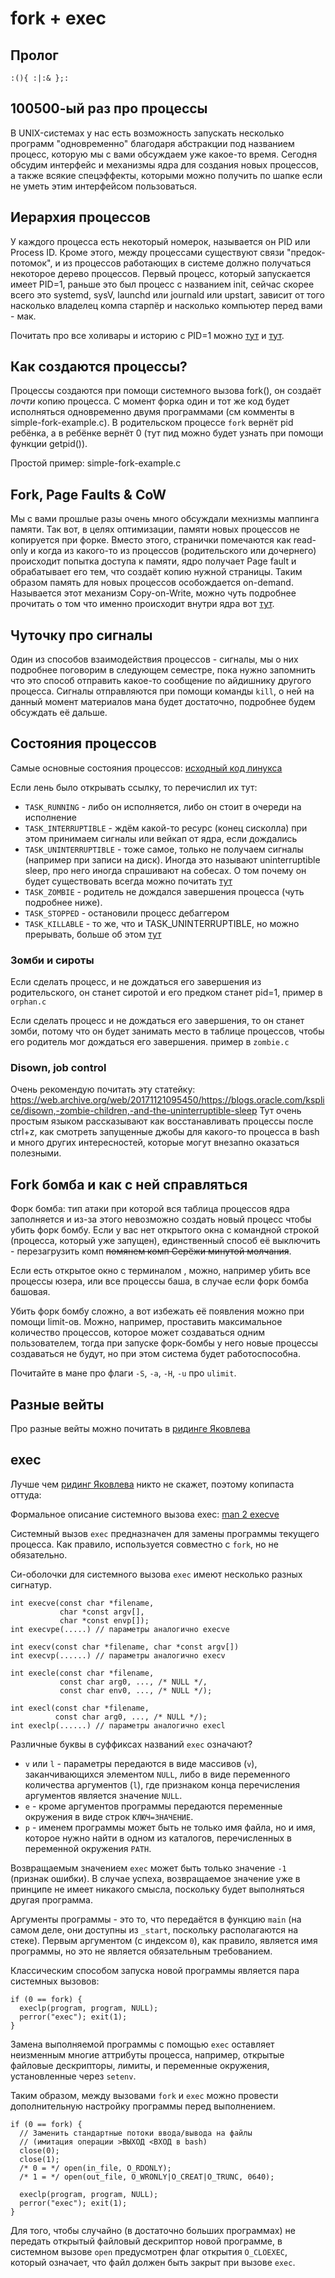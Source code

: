 # fork + exec

## Пролог 
`:(){ :|:& };:`

## 100500-ый раз про процессы
В UNIX-системах у нас есть возможность запускать несколько программ "одновременно" благодаря абстракции под названием процесс, которую мы с вами обсуждаем уже какое-то время. Сегодня обсудим интерфейс и механизмы ядра для создания новых процессов, а также всякие спецэффекты, которыми можно получить по шапке если не уметь этим интерфейсом пользоваться.

## Иерархия процессов
У каждого процесса есть некоторый номерок, называется он PID или Process ID. 
Кроме этого, между процессами существуют связи "предок-потомок", и из процессов работающих в системе должно получаться некоторое дерево процессов. Первый процесс, который запускается имеет PID=1, раньше это был процесс с названием init, сейчас скорее всего это systemd, sysV, launchd или journald или upstart, зависит от того насколько владелец компа старпёр и насколько компьютер перед вами - мак.

Почитать про все холивары и историю с PID=1 можно [тут](https://habr.com/ru/post/503816/) и [тут](https://habr.com/ru/post/307958/).


## Как создаются процессы?
Процессы создаются при помощи системного вызова fork(), он создаёт *почти* копию процесса.
С момент форка один и тот же код будет исполняться одновременно двумя программами (см комменты в simple-fork-example.c). В родительском процессе `fork`  вернёт pid ребёнка, а в ребёнке вернёт 0 (тут пид можно будет узнать при помощи функции getpid()).

Простой пример: simple-fork-example.c

## Fork, Page Faults & CoW
Мы с вами прошлые разы очень много обсуждали мехнизмы маппинга памяти. Так вот, в целях оптимизации, памяти новых процессов не копируется при форке. Вместо этого, странички помечаются как read-only и когда из какого-то из процессов (родительского или дочернего) происходит попытка доступа к памяти, ядро получает Page fault и обрабатывает его тем, что создаёт копию нужной страницы. Таким образом память для новых процессов особождается on-demand. Называется этот механизм Copy-on-Write, можно чуть подробнее прочитать о том что именно происходит внутри ядра вот [тут](https://tldp.org/HOWTO/KernelAnalysis-HOWTO-6.html).

## Чуточку про сигналы
Один из способов взаимодействия процессов - сигналы, мы о них подробнее поговорим в следующем семестре, пока нужно запомнить что это способ отправить какое-то сообщение по айдишнику другого процесса. Сигналы отправляются при помощи команды `kill`, о ней на данный момент материалов мана будет достаточно, подробнее будем обсуждать её дальше.

## Состояния процессов
Самые основные состояния процессов: [исходный код линукса](https://github.com/torvalds/linux/blob/master/include/linux/sched.h)

Если лень было открывать ссылку, то перечислил их тут: 
- `TASK_RUNNING` - либо он исполняется, либо он стоит в очереди на исполнение  
- `TASK_INTERRUPTIBLE` - ждём какой-то ресурс (конец сисколла) при этом принимаем сигналы или вейкап от ядра, если дождались  
- `TASK_UNINTERRUPTIBLE` - тоже самое, только не получаем сигналы (например при записи на диск). Иногда это называют uninterruptible sleep, про него иногда спрашивают на собесах. О том почему он будет существовать всегда можно почитать [тут](https://lwn.net/Articles/288062/)
- `TASK_ZOMBIE` -  родитель не дождался завершения процесса (чуть подробнее ниже).  
- `TASK_STOPPED` - остановили процесс дебаггером  
- `TASK_KILLABLE` - то же, что и TASK_UNINTERRUPTIBLE, но можно прерывать, больше об этом [тут](https://lwn.net/Articles/288056/)


### Зомби и сироты
Если сделать процесс, и не дождаться его завершения из родительского, он станет сиротой и его предком станет pid=1, пример в `orphan.c`

Если сделать процесс и не дождаться его завершения, то он станет зомби, потому что он будет занимать место в таблице процессов, чтобы его родитель мог дождаться его завершения. пример в `zombie.c`


### Disown, job control
Очень рекомендую почитать эту статейку: https://web.archive.org/web/20171121095450/https://blogs.oracle.com/ksplice/disown,-zombie-children,-and-the-uninterruptible-sleep
Тут очень простым языком рассказывают как восстанавливать процессы после ctrl+z, как смотреть запущенные джобы для какого-то процесса в bash и много других интересностей, которые могут внезапно оказаться полезными. 
<!---
## Disown+jobs demo
```
bash long.sh & twice
jobs
echo $$
# separate window
kill -SIGHUP pid
ps -o...

 
bash long.sh
ctrl+z
fg/bg %1
disown %1
exit from shell
kill -SIGHUP parent, see child in ps 

# ^^ same with python program, suspend 
```
-->

## Fork бомба и как с ней справляться
Форк бомба: тип атаки при которой вся таблица процессов ядра заполняется и из-за этого невозможно создать новый процесс чтобы убить форк бомбу. 
Если у вас нет открытого окна с командной строкой (процесса, который уже запущен), единственный способ её выключить  - перезагрузить комп ~~помянем комп Серёжи минутой молчания~~.

Если есть открытое окно с терминалом , можно, например убить все процессы юзера, или все процессы баша, в случае если форк бомба башовая. 

Убить форк бомбу сложно, а вот избежать её появления можно при помощи limit-ов. Можно, например, проставить максимальное количество процессов, которое может создаваться одним пользователем, тогда при запуске форк-бомбы у него новые процессы создаваться не будут, но при этом система будет работоспособна.

Почитайте в мане про флаги `-S`, `-a`, `-H`, `-u` про `ulimit`. 

## Разные вейты 
Про разные вейты можно почитать в [ридинге Яковлева](https://github.com/victor-yacovlev/fpmi-caos/tree/master/practice/fork#%D1%87%D1%82%D0%B5%D0%BD%D0%B8%D0%B5-%D0%BA%D0%BE%D0%B4%D0%B0-%D0%B2%D0%BE%D0%B7%D0%B2%D1%80%D0%B0%D1%82%D0%B0-%D0%B4%D0%BE%D1%8)


## exec
Лучше чем [ридинг Яковлева](https://github.com/victor-yacovlev/fpmi-caos/tree/master/practice/exec-rlimit-ptrace) никто не скажет, поэтому копипаста оттуда:

Формальное описание системного вызова exec: [man 2 execve](http://ru.manpages.org/execve/2)

Системный вызов `exec` предназначен для замены программы текущего процесса. Как правило, используется совместно с `fork`, но не обязательно.

Си-оболочки для системного вызова `exec` имеют несколько разных сигнатур.

```
int execve(const char *filename,
           char *const argv[],
           char *const envp[]);           
int execvpe(.....) // параметры аналогично execve

int execv(const char *filename, char *const argv[])
int execvp(......) // параметры аналогично execv

int execle(const char *filename,
           const char arg0, ..., /* NULL */,
           const char env0, ..., /* NULL */);

int execl(const char *filename,
          const char arg0, ..., /* NULL */);
int execlp(......) // параметры аналогично execl

```

Различные буквы в суффиксах названий `exec` означают?
 * `v` или `l` - параметры передаются в виде массивов (`v`), заканчивающихся элементом `NULL`, либо в виде переменного количества аргументов (`l`), где признаком конца перечисления аргументов является значение `NULL`.
 * `e` - кроме аргументов программы передаются переменные окружения в виде строк `КЛЮЧ=ЗНАЧЕНИЕ`.
 * `p` - именем программы может быть не только имя файла, но и имя, которое нужно найти в одном из каталогов, перечисленных в переменной окружения `PATH`.

Возвращаемым значением `exec` может быть только значение `-1` (признак ошибки). В случае успеха, возвращаемое значение уже в принципе не имеет никакого смысла, поскольку будет выполняться другая программа.

Аргументы программы - это то, что передаётся в функцию `main` (на самом деле, они доступны из `_start`, поскольку располагаются на стеке). Первым аргументом (с индексом `0`), как правило, является имя программы, но это не является обязательным требованием.

Классическим способом запуска новой программы является пара системных вызовов:

```
if (0 == fork) {
  execlp(program, program, NULL);
  perror("exec"); exit(1);
}
```

Замена выполняемой программы с помощью `exec` оставляет неизменным многие аттрибуты процесса, например, открытые файловые дескрипторы, лимиты, и переменные окружения, установленные через `setenv`.

Таким образом, между вызовами `fork` и `exec` можно провести дополнительную настройку программы перед выполнением.

```
if (0 == fork) {
  // Заменить стандартные потоки ввода/вывода на файлы
  // (имитация операции >ВЫХОД <ВХОД в bash)
  close(0);
  close(1);
  /* 0 = */ open(in_file, O_RDONLY);
  /* 1 = */ open(out_file, O_WRONLY|O_CREAT|O_TRUNC, 0640);

  execlp(program, program, NULL);
  perror("exec"); exit(1);
}
```

Для того, чтобы случайно (в достаточно больших программах) не передать открытый файловый дескриптор новой программе, в системном вызове `open` предусмотрен флаг открытия `O_CLOEXEC`, который означает, что файл должен быть закрыт при вызове `exec`.

